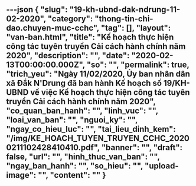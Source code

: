 ---json
{
    "slug": "19-kh-ubnd-dak-ndrung-11-02-2020",
    "category": "thong-tin-chi-dao.chuyen-muc-cchc",
    "tag": [],
    "layout": "van-ban.html",
    "title": "Kế hoạch thực hiện công tác tuyên truyền Cải cách hành chính năm 2020",
    "description": "",
    "date": "2020-02-13T00:00:00.000Z",
    "so": "",
    "permalink": true,
    "trich_yeu": "Ngày 11/02/2020, Ủy ban nhân dân xã Đắk N'Drung đã ban hành Kế hoạch số 19/KH-UBND về việc Kế hoạch thực hiện công tác tuyên truyền Cải cách hành chính năm 2020",
    "co_quan_ban_hanh": "",
    "linh_vuc": "",
    "loai_van_ban": "",
    "nguoi_ky": "",
    "ngay_co_hieu_luc": "",
    "tai_lieu_dinh_kem": "/img/KE_HOACH_TUYEN_TRUYEN_CCHC_20200211102428410410.pdf",
    "banner": "",
    "draft": false,
    "url": "",
    "hinh_thuc_van_ban": "",
    "ngay_ban_hanh": "",
    "so_hieu": "",
    "upload-image": "",
    "__content__": ""
}
---
